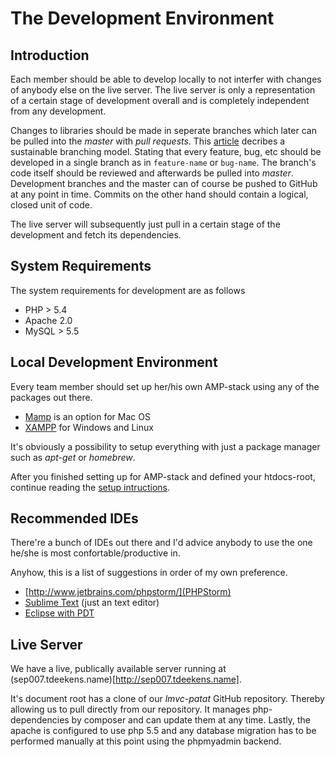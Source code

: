 # The Development Environment

## Introduction

Each member should be able to develop locally to not interfer with changes of anybody else on the live server. The live server is only a representation of a certain stage of development overall and is completely independent from any development.

Changes to libraries should be made in seperate branches which later can be pulled into the *master* with *pull requests*. This [article](http://nvie.com/git-model/) decribes a sustainable branching model. Stating that every feature, bug, etc should be developed in a single branch as in `feature-name` or `bug-name`. The branch's code itself should be reviewed and afterwards be pulled into *master*.
Development branches and the master can of course be pushed to GitHub at any point in time. Commits on the other hand should contain a logical, closed unit of code.

The live server will subsequently just pull in a certain stage of the development and fetch its dependencies.

## System Requirements

The system requirements for development are as follows

* PHP > 5.4
* Apache 2.0
* MySQL > 5.5

## Local Development Environment

Every team member should set up her/his own AMP-stack using any of the packages out there.

* [Mamp](http://www.mamp.info/) is an option for Mac OS
* [XAMPP](http://www.apachefriends.org/) for Windows and Linux

It's obviously a possibility to setup everything with just a package manager such as *apt-get* or *homebrew*.

After you finished setting up for AMP-stack and defined your htdocs-root, continue reading the [setup intructions](patat-installation.md).

## Recommended IDEs

There're a bunch of IDEs out there and I'd advice anybody to use the one he/she is most confortable/productive in.

Anyhow, this is a list of suggestions in order of my own preference.

* [http://www.jetbrains.com/phpstorm/](PHPStorm)
* [Sublime Text](http://www.sublimetext.com/3) (just an text editor)
* [Eclipse with PDT](http://www.eclipse.org/pdt/downloads/)

## Live Server

We have a live, publically available server running at (sep007.tdeekens.name)[http://sep007.tdeekens.name].

It's document root has a clone of our *lmvc-patat* GitHub repository. Thereby allowing us to pull directly from our repository. It manages php-dependencies by composer and can update them at any time.
Lastly, the apache is configured to use php 5.5 and any database migration has to be performed manually at this point using the phpmyadmin backend.
